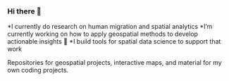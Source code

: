 ### Hi there 👋
*I currently do research on human migration and spatial analytics
*I’m currently working on how to apply geospatial methods to develop actionable insights 🔭 
*I build tools for spatial data science to support that work
    
Repositories for geospatial projects, interactive maps, and material for my own coding projects.



<!--

Esri ArcPro and ArcMap     |  QGIS
:-------------------------:|:-------------------------:
<img src="https://www.esri.com/content/dam/esrisites/en-us/common/icons/product-logos/ArcGIS-Pro.png" width="50" height="30"> 
| <img src="https://github.com/sahoyosso/SaHoyosMSA/blob/main/images/maps/Sarah_day1points2020.png" width="350" height="300">




**sahoyosso/sahoyosso** is a ✨ _special_ ✨ repository because its `README.md` (this file) appears on your GitHub profile.

Solarized dark             |  Solarized Ocean
:-------------------------:|:-------------------------:
![](https://...Dark.png)  |  ![](https://...Ocean.png)

Here are some ideas to get you started:

- 🔭 I’m currently working on ...
- 🌱 I’m currently learning :octocat:
- 👯 I’m looking to collaborate on ...
- 🤔 I’m looking for help with ...
- 💬 Ask me about ...
- 📫 How to reach me: ...
- 😄 Pronouns: ...
- ⚡ Fun fact: ...
:globe_with_meridians:
- :round_pushpin:

:earth_africa: :earth_asia: :earth_americas: 
-->
